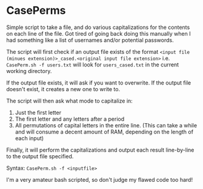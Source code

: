# CasePerms
Simple script to take a file, and do various capitalizations for the contents on each line of the file. Got tired of going back doing this manually when I had something like a list of usernames and/or potential passwords.

The script will first check if an output file exists of the format `<input file (minues extension)>_cased.<original input file extension>` i.e. `CasePerm.sh -f users.txt` will look for `users_cased.txt` in the current working directory.

If the output file exists, it will ask if you want to overwrite. If the output file doesn't exist, it creates a new one to write to.

The script will then ask what mode to capitalize in:
1. Just the first letter
2. The first letter and any letters after a period
3. All permutations of capital letters in the entire line. (This can take a while and will consume a decent amount of RAM, depending on the length of each input)

Finally, it will perform the capitalizations and output each result line-by-line to the output file specified.

Syntax:
`CasePerm.sh -f <inputfile>`

I'm a very amateur bash scripted, so don't judge my flawed code too hard!
